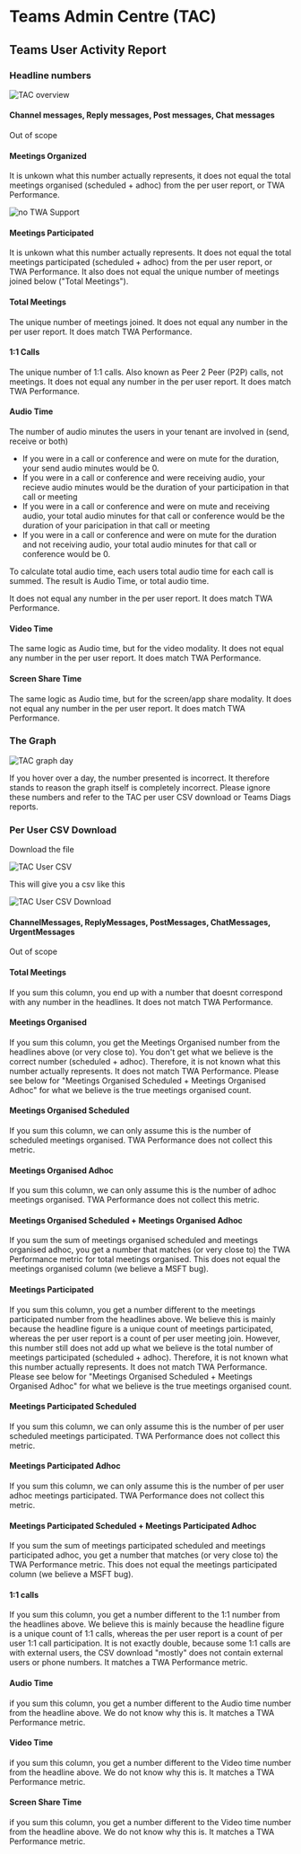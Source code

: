 # Teams Admin Centre (TAC)

## Teams User Activity Report

### Headline numbers

![TAC overview](images/tac-overview.png)

#### Channel messages, Reply messages, Post messages, Chat messages

Out of scope

#### Meetings Organized

It is unkown what this number actually represents, it does not equal the total meetings organised (scheduled + adhoc) from the per user report, or TWA Performance.

![no](images/no.png) TWA Support

#### Meetings Participated

It is unkown what this number actually represents. It does not equal the total meetings participated (scheduled + adhoc) from the per user report, or TWA Performance. It also does not equal the unique number of meetings joined below ("Total Meetings").

#### Total Meetings

The unique number of meetings joined. It does not equal any number in the per user report. It does match TWA Performance.

#### 1:1 Calls

The unique number of 1:1 calls. Also known as Peer 2 Peer (P2P) calls, not meetings. It does not equal any number in the per user report. It does match TWA Performance.

#### Audio Time

The number of audio minutes the users in your tenant are involved in (send, receive or both) 

- If you were in a call or conference and were on mute for the duration, your send audio minutes would be 0. 
- If you were in a call or conference and were receiving audio, your recieve audio minutes would be the duration of your participation in that call or meeting
- If you were in a call or conference and were on mute and receiving audio, your total audio minutes for that call or conference would be the duration of your paricipation in that call or meeting
- If you were in a call or conference and were on mute for the duration and not receiving audio, your total audio minutes for that call or conference would be 0.

To calculate total audio time, each users total audio time for each call is summed. The result is Audio Time, or total audio time.

It does not equal any number in the per user report. It does match TWA Performance.

#### Video Time

The same logic as Audio time, but for the video modality. It does not equal any number in the per user report. It does match TWA Performance.

#### Screen Share Time

The same logic as Audio time, but for the screen/app share modality. It does not equal any number in the per user report. It does match TWA Performance.

### The Graph

![TAC graph day](images/tac-graph-day.png)

If you hover over a day, the number presented is incorrect. It therefore stands to reason the graph itself is completely incorrect.  Please ignore these numbers and refer to the TAC per user CSV download or Teams Diags reports.

### Per User CSV Download

Download the file

![TAC User CSV](images/tac-user-csv.png)

This will give you a csv like this

![TAC User CSV Download](images/tac-user-csv-download.png)

#### ChannelMessages, ReplyMessages, PostMessages, ChatMessages, UrgentMessages

Out of scope

#### Total Meetings

If you sum this column, you end up with a number that doesnt correspond with any number in the headlines. It does not match TWA Performance.

#### Meetings Organised

If you sum this column, you get the Meetings Organised number from the headlines above (or very close to). You don't get what we believe is the correct number (scheduled + adhoc). Therefore, it is not known what this number actually represents. It does not match TWA Performance. Please see below for "Meetings Organised Scheduled + Meetings Organised Adhoc" for what we believe is the true meetings organised count.

#### Meetings Organised Scheduled

If you sum this column, we can only assume this is the number of scheduled meetings organised. TWA Performance does not collect this metric.

#### Meetings Organised Adhoc

If you sum this column, we can only assume this is the number of adhoc meetings organised. TWA Performance does not collect this metric.

#### Meetings Organised Scheduled + Meetings Organised Adhoc

If you sum the sum of meetings organised scheduled and meetings organised adhoc, you get a number that matches (or very close to) the TWA Performance metric for total meetings organised. This does not equal the meetings organised column (we believe a MSFT bug).

#### Meetings Participated

If you sum this column, you get a number different to the meetings participated number from the headlines above. We believe this is mainly because the headline figure is a unique count of meetings participated, whereas the per user report is a count of per user meeting join.
However, this number still does not add up what we believe is the total number of meetings participated (scheduled + adhoc). Therefore, it is not known what this number actually represents. It does not match TWA Performance. Please see below for "Meetings Organised Scheduled + Meetings Organised Adhoc" for what we believe is the true meetings organised count.

#### Meetings Participated Scheduled

If you sum this column, we can only assume this is the number of per user scheduled meetings participated. TWA Performance does not collect this metric.

#### Meetings Participated Adhoc

If you sum this column, we can only assume this is the number of per user adhoc meetings participated. TWA Performance does not collect this metric.

#### Meetings Participated Scheduled + Meetings Participated Adhoc

If you sum the sum of meetings participated scheduled and meetings participated adhoc, you get a number that matches (or very close to) the TWA Performance metric. This does not equal the meetings participated column (we believe a MSFT bug).

#### 1:1 calls

If you sum this column, you get a number different to the 1:1 number from the headlines above. We believe this is mainly because the headline figure is a unique count of 1:1 calls, whereas the per user report is a count of per user 1:1 call participation. It is not exactly double, because some 1:1 calls are with external users, the CSV download "mostly" does not contain external users or phone numbers. It matches a TWA Performance metric.

#### Audio Time

if you sum this column, you get a number different to the Audio time number from the headline above. We do not know why this is. It matches a TWA Performance metric.

#### Video Time

if you sum this column, you get a number different to the Video time number from the headline above. We do not know why this is. It matches a TWA Performance metric.

#### Screen Share Time

if you sum this column, you get a number different to the Video time number from the headline above. We do not know why this is. It matches a TWA Performance metric.
